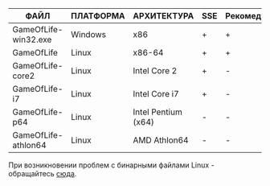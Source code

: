 |ФАЙЛ |ПЛАТФОРМА|АРХИТЕКТУРА|SSE|Рекомедуется?|
|-----|---------|--------|------|-------------|
|GameOfLife-win32.exe|Windows|x86|+|+|
|GameOfLife|Linux|x86-64|+|+|
|GameOfLife-core2|Linux|Intel Core 2|+|-|
|GameOfLife-i7|Linux|Intel Core i7|+|-|
|GameOfLife-p64|Linux|Intel Pentium (x64)|-|-|
|GameOfLife-athlon64|Linux|AMD Athlon64|-|-|

При возникновении проблем с бинарными файлами Linux - обращайтесь [сюда](greenvolt@tuta.io). 
